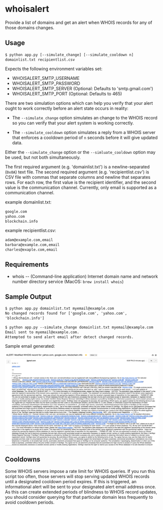 # whoisalert

Provide a list of domains and get an alert when WHOIS records for any of those
domains changes.

## Usage

    $ python app.py [--simulate_change] [--simulate_cooldown n] domainlist.txt recipientlist.csv

Expects the following environment variables set:

 * WHOISALERT_SMTP_USERNAME
 * WHOISALERT_SMTP_PASSWORD
 * WHOISALERT_SMTP_SERVER (Optional: Defaults to 'smtp.gmail.com')
 * WHOISALERT_SMTP_PORT (Optional: Defaults to 465)


There are two simulation options which can help you verify that your alert ought
to work correctly before an alert state occurs in reality:

 * The `--simulate_change` option simulates an change to the WHOIS record so you
can verify that your alert system is working correctly.

* The `--simulate_cooldown` option simulates a reply from a WHOIS server that
enforces a cooldown period of `n` seconds before it will give updated data.

Either the `--simulate_change` option or the `--simluate_cooldown` option may
be used, but not both simultaneously.

The first required argument (e.g. 'domainlist.txt') is a newline-separated
(`0x0A`) text file. The second required argument (e.g. 'recipientlist.csv') is
CSV file with commas that separate columns and newline that separates rows. For
each row, the first value is the recipient identifier, and the second value is
the communication channel. Currently, only email is supported as a communication
channel.

example domainlist.txt:
```
google.com
yahoo.com
blockchain.info
```

example recipientlist.csv:
```
adam@example.com,email
barbara@example.com,email
charles@exaple.com,email
```

## Requirements

 * whois -- (Command-line application) Internet domain name and network number directory service (MacOS: `brew install whois`)

## Sample Output

```
$ python app.py domainlist.txt myemail@example.com
No changed records found for ['google.com', 'yahoo.com', 'blockchain.info']
```

```
$ python app.py --simulate_change domainlist.txt myemail@example.com
Email sent to myemail@example.com.
Attempted to send alert email after detect changed records.
```

Sample email generated:

![Sample email generated](sample_mail.png)

## Cooldowns

Some WHOIS servers impose a rate limit for WHOIS queries. If you run this script
too often, those servers will stop serving updated WHOIS records until a
designated cooldown period expires. If this is triggered, an informational
alert will be sent to your designated alert email address once. As this can
create extended periods of blindness to WHOIS record updates, you should
consider querying for that particular domain less frequently to avoid cooldown
periods.
